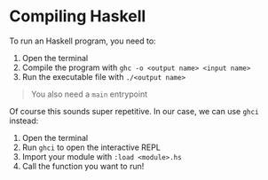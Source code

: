 # Compiling Haskell

To run an Haskell program, you need to:

1. Open the terminal
2. Compile the program with `ghc -o <output name> <input name>`
3. Run the executable file with `./<output name>`

> You also need a `main` entrypoint

Of course this sounds super repetitive. In our case, we can use `ghci` instead:

1. Open the terminal
2. Run `ghci` to open the interactive REPL
3. Import your module with `:load <module>.hs`
4. Call the function you want to run!